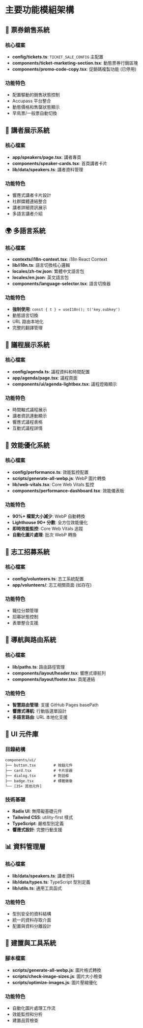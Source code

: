 # 主要功能模組架構

## 🎫 票券銷售系統
### 核心檔案
- **config/tickets.ts**: `TICKET_SALE_CONFIG` 主配置
- **components/ticket-marketing-section.tsx**: 動態票券行銷區塊
- **components/promo-code-copy.tsx**: 促銷碼複製功能 (已停用)

### 功能特色
- 配置驅動的銷售狀態控制
- Accupass 平台整合
- 動態價格和售罄狀態顯示
- 早鳥票/一般票自動切換

## 👥 講者展示系統
### 核心檔案
- **app/speakers/page.tsx**: 講者專頁
- **components/speaker-cards.tsx**: 首頁講者卡片
- **lib/data/speakers.ts**: 講者資料管理

### 功能特色
- 響應式講者卡片設計
- 社群媒體連結整合
- 講者詳細資訊展示
- 多語言講者介紹

## 🌍 多語言系統
### 核心檔案
- **contexts/i18n-context.tsx**: i18n React Context
- **lib/i18n.ts**: 語言切換核心邏輯
- **locales/zh-tw.json**: 繁體中文語言包
- **locales/en.json**: 英文語言包
- **components/language-selector.tsx**: 語言切換器

### 功能特色
- **強制使用**: `const { t } = useI18n(); t('key.subkey')`
- 動態語言切換
- URL 路由本地化
- 完整的翻譯管理

## 📅 議程展示系統
### 核心檔案
- **config/agenda.ts**: 議程資料和時間配置
- **app/agenda/page.tsx**: 議程頁面
- **components/ui/agenda-lightbox.tsx**: 議程燈箱顯示

### 功能特色
- 時間軸式議程展示
- 講者資訊連動顯示
- 響應式議程表格
- 互動式議程詳情

## 🚀 效能優化系統
### 核心檔案
- **config/performance.ts**: 效能監控配置
- **scripts/generate-all-webp.js**: WebP 圖片轉換
- **lib/web-vitals.tsx**: Core Web Vitals 監控
- **components/performance-dashboard.tsx**: 效能儀表板

### 功能特色
- **90%+ 檔案大小減少**: WebP 自動轉換
- **Lighthouse 90+ 分數**: 全方位效能優化
- **即時效能監控**: Core Web Vitals 追蹤
- **自動化圖片處理**: 批次 WebP 轉換

## 🎯 志工招募系統
### 核心檔案
- **config/volunteers.ts**: 志工系統配置
- **app/volunteers/**: 志工相關頁面 (如存在)

### 功能特色
- 職位分類管理
- 招募狀態控制
- 表單整合支援

## 🧭 導航與路由系統
### 核心檔案
- **lib/paths.ts**: 路由路徑管理
- **components/layout/header.tsx**: 響應式導航列
- **components/layout/footer.tsx**: 頁尾連結

### 功能特色
- **智慧路由管理**: 支援 GitHub Pages basePath
- **響應式導航**: 行動版選單設計
- **多語言路由**: URL 本地化支援

## 🎨 UI 元件庫
### 目錄結構
```
components/ui/
├── button.tsx        # 按鈕元件
├── card.tsx          # 卡片容器
├── dialog.tsx        # 對話框
├── badge.tsx         # 標籤徽章
└── [35+ 其他元件]
```

### 技術基礎
- **Radix UI**: 無障礙基礎元件
- **Tailwind CSS**: utility-first 樣式
- **TypeScript**: 嚴格型別定義
- **響應式設計**: 完整行動支援

## 📊 資料管理層
### 核心檔案
- **lib/data/speakers.ts**: 講者資料
- **lib/data/types.ts**: TypeScript 型別定義
- **lib/utils.ts**: 通用工具函式

### 功能特色
- 型別安全的資料結構
- 統一的資料存取介面
- 配置與資料分離設計

## 🔧 建置與工具系統
### 腳本檔案
- **scripts/generate-all-webp.js**: 圖片格式轉換
- **scripts/check-image-sizes.js**: 圖片大小檢查
- **scripts/optimize-images.js**: 圖片壓縮優化

### 功能特色
- 自動化圖片處理工作流
- 效能監控和分析
- 建置品質檢查